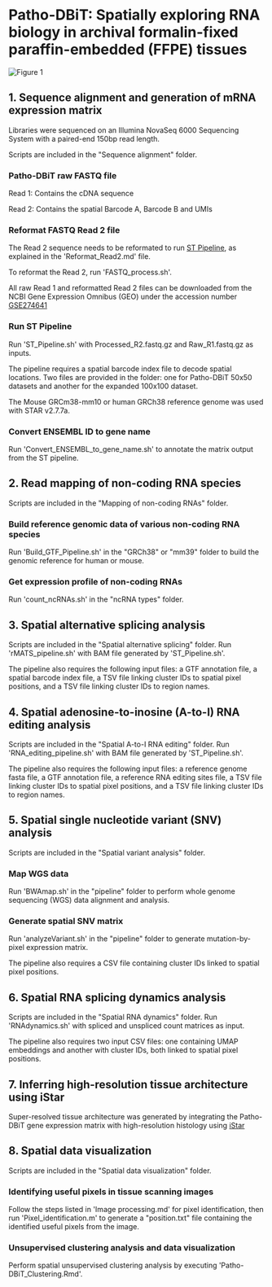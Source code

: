 # Patho-DBiT: Spatially exploring RNA biology in archival formalin-fixed paraffin-embedded (FFPE) tissues

![Figure 1](https://github.com/user-attachments/assets/c136fb07-9dc1-43d0-a77e-4b1b5de72e38)

## 1. Sequence alignment and generation of mRNA expression matrix
Libraries were sequenced on an Illumina NovaSeq 6000 Sequencing System with a paired-end 150bp read length.

Scripts are included in the "Sequence alignment" folder.
### Patho-DBiT raw FASTQ file
Read 1: Contains the cDNA sequence

Read 2: Contains the spatial Barcode A, Barcode B and UMIs
### Reformat FASTQ Read 2 file
The Read 2 sequence needs to be reformated to run [ST Pipeline](https://github.com/SpatialTranscriptomicsResearch/st_pipeline), as explained in the 'Reformat_Read2.md' file. 

To reformat the Read 2, run 'FASTQ_process.sh'.

All raw Read 1 and reformatted Read 2 files can be downloaded from the NCBI Gene Expression Omnibus (GEO) under the accession number [GSE274641](https://www.ncbi.nlm.nih.gov/geo/query/acc.cgi?acc=GSE274641) 

### Run ST Pipeline
Run 'ST_Pipeline.sh' with Processed_R2.fastq.gz and Raw_R1.fastq.gz as inputs.

The pipeline requires a spatial barcode index file to decode spatial locations. Two files are provided in the folder: one for Patho-DBiT 50x50 datasets and another for the expanded 100x100 dataset.

The Mouse GRCm38-mm10 or human GRCh38 reference genome was used with STAR v2.7.7a.

### Convert ENSEMBL ID to gene name
Run 'Convert_ENSEMBL_to_gene_name.sh' to annotate the matrix output from the ST pipeline.

## 2. Read mapping of non-coding RNA species
Scripts are included in the "Mapping of non-coding RNAs" folder.
### Build reference genomic data of various non-coding RNA species
Run 'Build_GTF_Pipeline.sh' in the "GRCh38" or "mm39" folder to build the genomic reference for human or mouse.
### Get expression profile of non-coding RNAs
Run 'count_ncRNAs.sh' in the "ncRNA types" folder.

## 3. Spatial alternative splicing analysis
Scripts are included in the "Spatial alternative splicing" folder.
Run 'rMATS_pipeline.sh' with BAM file generated by 'ST_Pipeline.sh'. 

The pipeline also requires the following input files: a GTF annotation file, a spatial barcode index file, a TSV file linking cluster IDs to spatial pixel positions, and a TSV file linking cluster IDs to region names.

## 4. Spatial adenosine-to-inosine (A-to-I) RNA editing analysis
Scripts are included in the "Spatial A-to-I RNA editing" folder.
Run 'RNA_editing_pipeline.sh' with BAM file generated by 'ST_Pipeline.sh'. 

The pipeline also requires the following input files: a reference genome fasta file, a GTF annotation file, a reference RNA editing sites file, a TSV file linking cluster IDs to spatial pixel positions, and a TSV file linking cluster IDs to region names.

## 5. Spatial single nucleotide variant (SNV) analysis
Scripts are included in the "Spatial variant analysis" folder.
### Map WGS data
Run 'BWAmap.sh' in the "pipeline" folder to perform whole genome sequencing (WGS) data alignment and analysis.
### Generate spatial SNV matrix
Run 'analyzeVariant.sh' in the "pipeline" folder to generate mutation-by-pixel expression matrix.

The pipeline also requires a CSV file containing cluster IDs linked to spatial pixel positions.

## 6. Spatial RNA splicing dynamics analysis
Scripts are included in the "Spatial RNA dynamics" folder.
Run 'RNAdynamics.sh' with spliced and unspliced count matrices as input.

The pipeline also requires two input CSV files: one containing UMAP embeddings and another with cluster IDs, both linked to spatial pixel positions.

## 7. Inferring high-resolution tissue architecture using iStar
Super-resolved tissue architecture was generated by integrating the Patho-DBiT gene expression matrix with high-resolution histology using [iStar](https://github.com/daviddaiweizhang/istar)

## 8. Spatial data visualization
Scripts are included in the "Spatial data visualization" folder.
### Identifying useful pixels in tissue scanning images
Follow the steps listed in 'Image processing.md' for pixel identification, then run 'Pixel_identification.m' to generate a "position.txt" file containing the identified useful pixels from the image.
### Unsupervised clustering analysis and data visualization
Perform spatial unsupervised clustering analysis by executing 'Patho-DBiT_Clustering.Rmd'.



